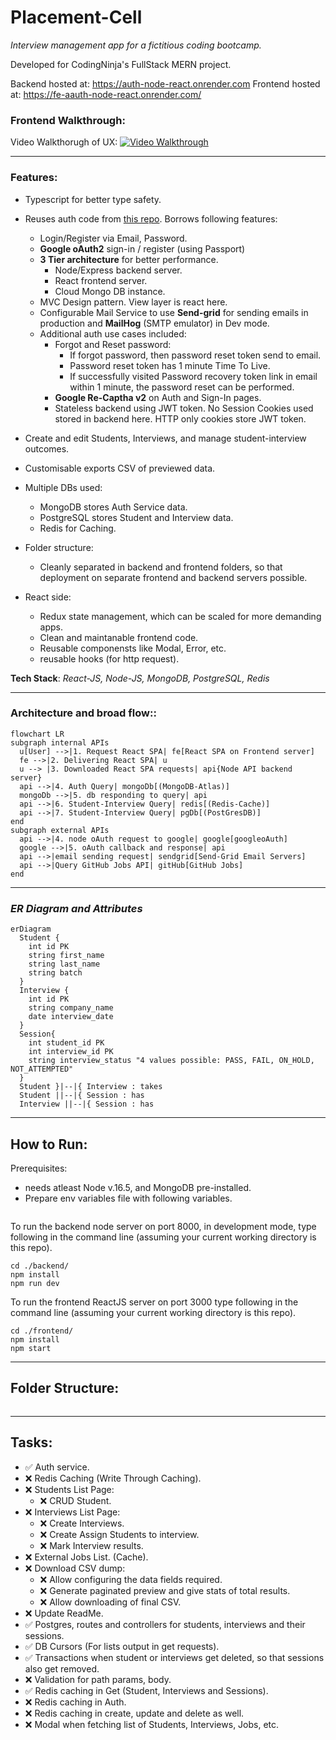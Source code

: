 # **Placement-Cell**

_Interview management app for a fictitious coding bootcamp._

Developed for CodingNinja's FullStack MERN project.

Backend hosted at: https://auth-node-react.onrender.com
Frontend hosted at: https://fe-aauth-node-react.onrender.com/

### **Frontend Walkthrough:** 

Video Walkthorugh of UX:
[![Video Walkthrough](https://img.youtube.com/vi/hXLodKNI_GY/maxresdefault.jpg)](https://youtu.be/hXLodKNI_GY)

---
### **Features:** 
- Typescript for better type safety.
- Reuses auth code from [this repo](https://github.com/piyush-mishra-pm/auth-node-react). Borrows following features:
  - Login/Register via Email, Password.
  - **Google oAuth2** sign-in / register (using Passport)
  - **3 Tier architecture** for better performance.
    - Node/Express backend server.
    - React frontend server.
    - Cloud Mongo DB instance.
  - MVC Design pattern. View layer is react here.
  - Configurable Mail Service to use **Send-grid** for sending emails in production and **MailHog** (SMTP emulator) in Dev mode.
  - Additional auth use cases included:
    - Forgot and Reset password:
      - If forgot password, then password reset token send to email.
      - Password reset token has 1 minute Time To Live.
      - If successfully visited Password recovery token link in email within 1 minute, the password reset can be performed.
    - **Google Re-Captha v2** on Auth and Sign-In pages.
    - Stateless backend using JWT token. No Session Cookies used stored in backend here. HTTP only cookies store JWT token.
- Create and edit Students, Interviews, and manage student-interview outcomes.
- Customisable exports CSV of previewed data.
- Multiple DBs used:
  - MongoDB stores Auth Service data.
  - PostgreSQL stores Student and Interview data.
  - Redis for Caching.

- Folder structure:
  - Cleanly separated in backend and frontend folders, so that deployment on separate frontend and backend servers possible.

- React side:
  - Redux state management, which can be scaled for more demanding apps.
  - Clean and maintanable frontend code.
  - Reusable componensts like Modal, Error, etc.
  - reusable hooks (for http request).

**Tech Stack**: *React-JS, Node-JS, MongoDB, PostgreSQL, Redis*

---
### **Architecture and broad flow:**:
```mermaid
flowchart LR
subgraph internal APIs
  u[User] -->|1. Request React SPA| fe[React SPA on Frontend server]
  fe -->|2. Delivering React SPA| u
  u --> |3. Downloaded React SPA requests| api{Node API backend server}
  api -->|4. Auth Query| mongoDb[(MongoDB-Atlas)]
  mongoDb -->|5. db responding to query| api
  api -->|6. Student-Interview Query| redis[(Redis-Cache)]
  api -->|7. Student-Interview Query| pgDb[(PostGresDB)]
end
subgraph external APIs
  api -->|4. node oAuth request to google| google[googleoAuth]
  google -->|5. oAuth callback and response| api
  api -->|email sending request| sendgrid[Send-Grid Email Servers]
  api -->|Query GitHub Jobs API| gitHub[GitHub Jobs]
end
```
---
### ***ER Diagram and Attributes***
```mermaid
erDiagram
  Student {
    int id PK
    string first_name
    string last_name
    string batch
  }
  Interview {
    int id PK
    string company_name
    date interview_date
  }
  Session{
    int student_id PK
    int interview_id PK
    string interview_status "4 values possible: PASS, FAIL, ON_HOLD, NOT_ATTEMPTED"
  }
  Student }|--|{ Interview : takes
  Student ||--|{ Session : has
  Interview ||--|{ Session : has
```

---

## **How to Run**:
Prerequisites: 
- needs atleast Node v.16.5, and MongoDB pre-installed.
- Prepare env variables file with following variables.
```
```

To run the backend node server on port 8000, in development mode, type following in the command line (assuming your current working directory is this repo).
```
cd ./backend/
npm install
npm run dev
```

To run the frontend ReactJS server on port 3000 type following in the command line (assuming your current working directory is this repo).

```
cd ./frontend/
npm install
npm start
```
---
## **Folder Structure**:
```

```
---
## **Tasks**:
- ✅ Auth service.
- ❌ Redis Caching (Write Through Caching).
- ❌ Students List Page:
  - ❌ CRUD Student.
- ❌ Interviews List Page:
  - ❌ Create Interviews.
  - ❌ Create Assign Students to interview.
  - ❌ Mark Interview results.
- ❌ External Jobs List. (Cache).
- ❌ Download CSV dump:
  - ❌ Allow configuring the data fields required.
  - ❌ Generate paginated preview and give stats of total results.
  - ❌ Allow downloading of final CSV.
- ❌ Update ReadMe.
- ✅ Postgres, routes and controllers for students, interviews and their sessions.
- ✅ DB Cursors (For lists output in get requests).
- ✅ Transactions when student or interviews get deleted, so that sessions also get removed.
- ❌ Validation for path params, body.
- ✅ Redis caching in Get (Student, Interviews and Sessions).
- ❌ Redis caching in Auth.
- ❌ Redis caching in create, update and delete as well.
- ❌ Modal when fetching list of Students, Interviews, Jobs, etc.